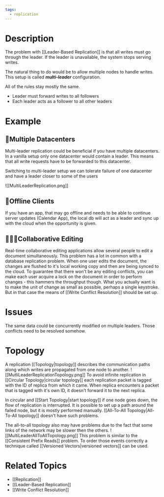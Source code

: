 ```yaml
---
tags:
  - replication
---
```

# Description
The problem with [[Leader-Based Replication]] is that all writes must go through the leader. If the leader is unavailable, the system stops serving writes. 

The natural thing to do would be to allow multiple nodes to handle writes. This setup is called ***multi-leader*** configuration. 

All of the rules stay mostly the same. 
- Leader must forward writes to all followers
- Each leader acts as a follower to all other leaders

# Example
## 🔌Multiple Datacenters
Multi-leader replication could be beneficial if you have multiple datacenters. In a vanilla setup only one datacenter would contain a leader. This means that all write requests have to be forwarded to this datacenter.

Switching to multi-leader setup we can tolerate failure of one datacenter and have a leader closer to some of the users

![[MultiLeaderReplication.png]]

## 📱Offline Clients
If you have an app, that may go offline and needs to be able to continue server updates (Calendar App), the local db will act as a leader and sync up with the cloud when the opportunity is given.

## 🧑‍🤝‍🧑Collaborative Editing
Real-time collaborative editing applications allow several people to edit a document
simultaneously.
This problem has a lot in common with a database replication problem.
When one user edits the document, the changes are flushed to it's local working copy and then are being synced to the cloud.
To guarantee that there won't be any editing conflicts, you can make each user acquire a lock on the document in order to perform changes - this hammers the throughput though.
What you actually want is to make the unit of change as small as possible, perhaps a single keystroke. But in that case the means of [[Write Conflict Resolution]] should be set up.

# Issues
The same data could be concurrently modified on multiple leaders. Those conflicts need to be resolved somehow.

# Topology
A replication [[Topology|topology]] describes the communication paths along which writes are propagated from one node to another.
![[MutliLeaderReplicationTopology.png]]
To avoid infinite replication in [[Circular Topology|circular topology]] each replication packet is tagged with the ID of replica from which it came. When replica encounters a packet that is tagged with it's own ID, it doesn't forward it to the next replica. 

In circular and [[Start Topology|start topology]] if one node goes down, the flow of replication is interrupted. It is possible to set up a path around the failed node, but it is mostly performed manually. [[All-To-All Topology|All-To-All topology]] doesn't have such problems.

The all-to-all topology also may have problems due to the fact that some links of the network may be slower then the others.
![[MultiLeaderAllToAllTopology.png]]
This problem is similar to the [[Consistent Prefix Reads]] problem. To order those events correctly a technique called [[Versioned Vectors|versioned vectors]] can be used.
# Related Topics
- [[Replication]]
- [[Leader-Based Replication]]
- [[Write Conflict Resolution]]